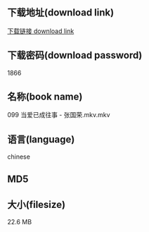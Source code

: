 ## 下载地址(download link)
[下载链接 download link](https://voluble-croquembouche-d321dc.netlify.app/?s=099+%E5%BD%93%E7%88%B1%E5%B7%B2%E6%88%90%E5%BE%80%E4%BA%8B+-+%E5%BC%A0%E5%9B%BD%E8%8D%A3.mkv)

## 下载密码(download password)
1866

## 名称(book name)
099 当爱已成往事 - 张国荣.mkv.mkv

## 语言(language)
chinese

## MD5


## 大小(filesize)
22.6 MB
